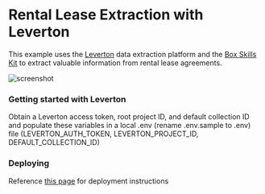 # Rental Lease Extraction with Leverton

This example uses the [Leverton](https://www.leverton.ai/) data extraction platform and the [Box Skills Kit](https://github.com/box/box-skills-kit-nodejs) to extract valuable information from rental lease agreements.

![screenshot](/screenshots/sample-lease-extraction.png)

### Getting started with Leverton

Obtain a Leverton access token, root project ID, and default collection ID and populate these variables
in a local .env (rename .env.sample to .env) file (LEVERTON_AUTH_TOKEN, LEVERTON_PROJECT_ID, DEFAULT_COLLECTION_ID)

### Deploying

Reference [this page](https://github.com/box/box-skills-kit-nodejs/tree/master/custom-skill-example-code) for deployment instructions
